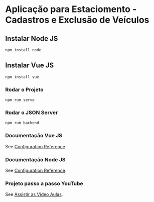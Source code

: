 # Aplicação para Estaciomento - Cadastros e Exclusão de Veículos

## Instalar Node JS
```
npm install node
```

## Instalar Vue JS
```
npm install vue
```

### Rodar o Projeto
```
npm run serve
```

### Rodar o JSON Server
```
npm run backend
```


### Documentação Vue JS
See [Configuration Reference](https://cli.vuejs.org/config/).

### Documentação Node JS
See [Configuration Reference](https://nodejs.org/en/).

### Projeto passo a passo YouTube
See [Assistir as Vídeo Aulas](https://www.youtube.com/watch?v=bu5GFKrqWWc&list=PLFYSYBoGvrksWwhDWeCPj9SWFhjKHPfcM).

